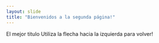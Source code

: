 ```yaml
---
layout: slide
title: "Bienvenidos a la segunda página!"
---
```

El mejor titulo
Utiliza la flecha hacia la izquierda para volver!
